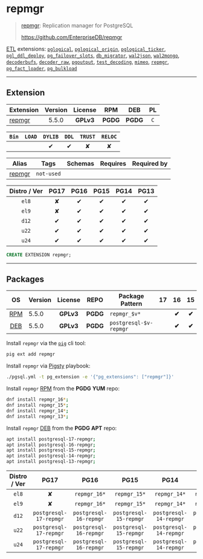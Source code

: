 # repmgr


> [repmgr](https://github.com/EnterpriseDB/repmgr): Replication manager for PostgreSQL
>
> https://github.com/EnterpriseDB/repmgr





[ETL](/etl) extensions: [`pglogical`](/pglogical), [`pglogical_origin`](/pglogical_origin), [`pglogical_ticker`](/pglogical_ticker), [`pgl_ddl_deploy`](/pgl_ddl_deploy), [`pg_failover_slots`](/pg_failover_slots), [`db_migrator`](/db_migrator), [`wal2json`](/wal2json), [`wal2mongo`](/wal2mongo), [`decoderbufs`](/decoderbufs), [`decoder_raw`](/decoder_raw), [`pgoutput`](/pgoutput), [`test_decoding`](/test_decoding), [`mimeo`](/mimeo), [`repmgr`](/repmgr), [`pg_fact_loader`](/pg_fact_loader), [`pg_bulkload`](/pg_bulkload)


-------
## Extension


| Extension | Version | License | RPM | DEB | PL |
|-----------|:-------:|:-------:|:---:|:---:|:--:|
| [repmgr](https://github.com/EnterpriseDB/repmgr) | 5.5.0 | **<span class="tcwarn">GPLv3</span>** | **<span class="tccyan">PGDG</span>** | **<span class="tccyan">PGDG</span>** | `C` |



| `Bin` | `LOAD` | `DYLIB` | `DDL` | `TRUST` | `RELOC` |
|:-----:|:------:|:-------:|:-----:|:-------:|:-------:|
|  |  | <span class="tcblue">✔</span> | <span class="tcblue">✔</span> | <span class="tcwarn">✘</span> | <span class="tcwarn">✘</span> |



| Alias | Tags | Schemas | Requires | Required by |
|-------|------|---------|----------|-------------|
| [repmgr](/repmgr) | `not-used` |  |  |  |



| Distro / Ver | PG17 | PG16 | PG15 | PG14 | PG13 |
|:------------:|:----:|:----:|:----:|:----:|:----:|
| `el8` | <span class="tcred">✘</span> | <span class="tcblue">✔</span> | <span class="tcblue">✔</span> | <span class="tcblue">✔</span> | <span class="tcblue">✔</span> |
| `el9` | <span class="tcred">✘</span> | <span class="tcblue">✔</span> | <span class="tcblue">✔</span> | <span class="tcblue">✔</span> | <span class="tcblue">✔</span> |
| `d12` | <span class="tcblue">✔</span> | <span class="tcblue">✔</span> | <span class="tcblue">✔</span> | <span class="tcblue">✔</span> | <span class="tcblue">✔</span> |
| `u22` | <span class="tcblue">✔</span> | <span class="tcblue">✔</span> | <span class="tcblue">✔</span> | <span class="tcblue">✔</span> | <span class="tcblue">✔</span> |
| `u24` | <span class="tcblue">✔</span> | <span class="tcblue">✔</span> | <span class="tcblue">✔</span> | <span class="tcblue">✔</span> | <span class="tcblue">✔</span> |





```sql
CREATE EXTENSION repmgr;
```

-----------


## Packages


| OS | Version | License | REPO | Package Pattern | 17 | 16 | 15 | 14 | 13 | Dependency |
|:--:|---------|:-------:|:----:|-----------------|:--:|:--:|:--:|:--:|:--:|------------|
| [RPM](/rpm) | 5.5.0 | **<span class="tcwarn">GPLv3</span>** | **<span class="tccyan">PGDG</span>** | `repmgr_$v*` |  | **<span class="tccyan">✔</span>** | **<span class="tccyan">✔</span>** | **<span class="tccyan">✔</span>** | **<span class="tccyan">✔</span>** |  |
| [DEB](/deb) | 5.5.0 | **<span class="tcwarn">GPLv3</span>** | **<span class="tccyan">PGDG</span>** | `postgresql-$v-repmgr` |  | **<span class="tccyan">✔</span>** | **<span class="tccyan">✔</span>** | **<span class="tccyan">✔</span>** | **<span class="tccyan">✔</span>** |  |



Install `repmgr` via the [`pig`](https://github.com/pgsty/pig) cli tool:

```bash
pig ext add repmgr
```


Install `repmgr` via [Pigsty](https://pigsty.io/docs/pgext/usage/install/) playbook:

```bash
./pgsql.yml -t pg_extension -e '{"pg_extensions": ["repmgr"]}'
```


Install `repmgr` [RPM](/rpm) from the **<span class="tccyan">PGDG</span>** **YUM** repo:

```bash
dnf install repmgr_16*;
dnf install repmgr_15*;
dnf install repmgr_14*;
dnf install repmgr_13*;
```


Install `repmgr` [DEB](/deb) from the **<span class="tccyan">PGDG</span>** **APT** repo:

```bash
apt install postgresql-17-repmgr;
apt install postgresql-16-repmgr;
apt install postgresql-15-repmgr;
apt install postgresql-14-repmgr;
apt install postgresql-13-repmgr;
```




| Distro / Ver | PG17 | PG16 | PG15 | PG14 | PG13 |
|:------------:|:----:|:----:|:----:|:----:|:----:|
| `el8` | <span class="tcred">✘</span> | `repmgr_16*` | `repmgr_15*` | `repmgr_14*` | `repmgr_13*` |
| `el9` | <span class="tcred">✘</span> | `repmgr_16*` | `repmgr_15*` | `repmgr_14*` | `repmgr_13*` |
| `d12` | `postgresql-17-repmgr` | `postgresql-16-repmgr` | `postgresql-15-repmgr` | `postgresql-14-repmgr` | `postgresql-13-repmgr` |
| `u22` | `postgresql-17-repmgr` | `postgresql-16-repmgr` | `postgresql-15-repmgr` | `postgresql-14-repmgr` | `postgresql-13-repmgr` |
| `u24` | `postgresql-17-repmgr` | `postgresql-16-repmgr` | `postgresql-15-repmgr` | `postgresql-14-repmgr` | `postgresql-13-repmgr` |





